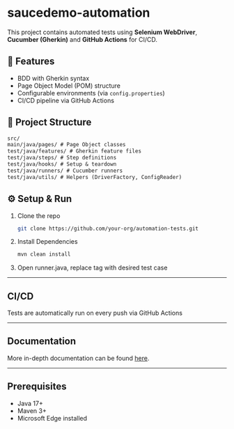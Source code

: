 # saucedemo-automation
This project contains automated tests using **Selenium WebDriver**, **Cucumber (Gherkin)**  and **GitHub Actions** for CI/CD.

## 🚀 Features
- BDD with Gherkin syntax
- Page Object Model (POM) structure
- Configurable environments (via `config.properties`)
- CI/CD pipeline via GitHub Actions

## 📂 Project Structure

```markdown
src/
main/java/pages/ # Page Object classes
test/java/features/ # Gherkin feature files
test/java/steps/ # Step definitions
test/java/hooks/ # Setup & teardown
test/java/runners/ # Cucumber runners
test/java/utils/ # Helpers (DriverFactory, ConfigReader)
```

[//]: # (.github/workflows/ci.yml # GitHub Actions pipeline)


## ⚙️ Setup & Run
1. Clone the repo
   ```bash
   git clone https://github.com/your-org/automation-tests.git
   ```

2. Install Dependencies
   ```bash
   mvn clean install
   ```
3. Open runner.java, replace tag with desired test case

---
## CI/CD

Tests are automatically run on every push via GitHub Actions

---
## Documentation

More in-depth documentation can be found [here](https://www.notion.so/nightcourt/SauceDemo-QA-Technical-Documentation-25af9af81e6180319e78f9debc520647).

---
## Prerequisites
- Java 17+
- Maven 3+
- Microsoft Edge installed